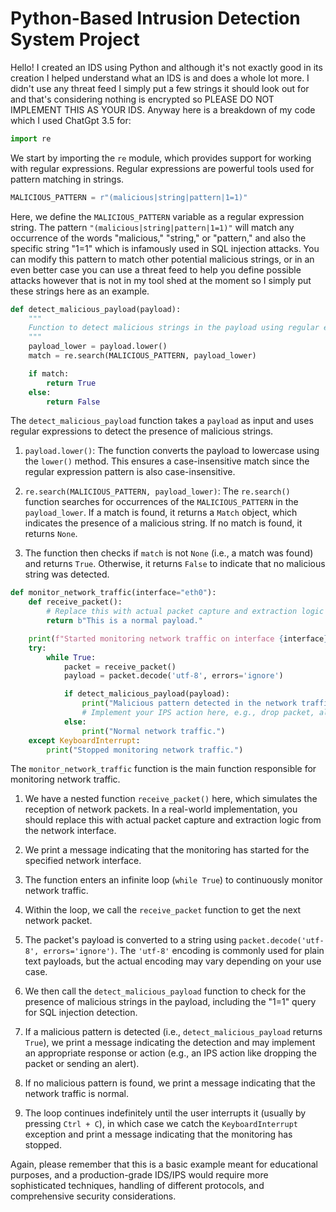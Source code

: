 # Python-Based Intrusion Detection System Project
Hello! I created an IDS using Python and although it's not exactly good in its creation I helped understand what an IDS is and does a whole lot more. I didn't use any threat feed I simply put a few strings it should look out for and that's considering nothing is encrypted so PLEASE DO NOT IMPLEMENT THIS AS YOUR IDS. Anyway here is a breakdown of my code which I used ChatGpt 3.5 for: 

```python
import re
```
We start by importing the `re` module, which provides support for working with regular expressions. Regular expressions are powerful tools used for pattern matching in strings.

```python
MALICIOUS_PATTERN = r"(malicious|string|pattern|1=1)"
```
Here, we define the `MALICIOUS_PATTERN` variable as a regular expression string. The pattern `"(malicious|string|pattern|1=1)"` will match any occurrence of the words "malicious," "string," or "pattern," and also the specific string "1=1" which is infamously used in SQL injection attacks. You can modify this pattern to match other potential malicious strings, or in an even better case you can use a threat feed to help you define possible attacks however that is not in my tool shed at the moment so I simply put these strings here as an example.

```python
def detect_malicious_payload(payload):
    """
    Function to detect malicious strings in the payload using regular expressions.
    """
    payload_lower = payload.lower()
    match = re.search(MALICIOUS_PATTERN, payload_lower)

    if match:
        return True
    else:
        return False
```
The `detect_malicious_payload` function takes a `payload` as input and uses regular expressions to detect the presence of malicious strings.

1. `payload.lower()`: The function converts the payload to lowercase using the `lower()` method. This ensures a case-insensitive match since the regular expression pattern is also case-insensitive.

2. `re.search(MALICIOUS_PATTERN, payload_lower)`: The `re.search()` function searches for occurrences of the `MALICIOUS_PATTERN` in the `payload_lower`. If a match is found, it returns a `Match` object, which indicates the presence of a malicious string. If no match is found, it returns `None`.

3. The function then checks if `match` is not `None` (i.e., a match was found) and returns `True`. Otherwise, it returns `False` to indicate that no malicious string was detected.

```python
def monitor_network_traffic(interface="eth0"):
    def receive_packet():
        # Replace this with actual packet capture and extraction logic
        return b"This is a normal payload."

    print(f"Started monitoring network traffic on interface {interface}...")
    try:
        while True:
            packet = receive_packet()
            payload = packet.decode('utf-8', errors='ignore')

            if detect_malicious_payload(payload):
                print("Malicious pattern detected in the network traffic!")
                # Implement your IPS action here, e.g., drop packet, alert, etc.
            else:
                print("Normal network traffic.")
    except KeyboardInterrupt:
        print("Stopped monitoring network traffic.")
```
The `monitor_network_traffic` function is the main function responsible for monitoring network traffic.

1. We have a nested function `receive_packet()` here, which simulates the reception of network packets. In a real-world implementation, you should replace this with actual packet capture and extraction logic from the network interface.

2. We print a message indicating that the monitoring has started for the specified network interface.

3. The function enters an infinite loop (`while True`) to continuously monitor network traffic.

4. Within the loop, we call the `receive_packet` function to get the next network packet.

5. The packet's payload is converted to a string using `packet.decode('utf-8', errors='ignore')`. The `'utf-8'` encoding is commonly used for plain text payloads, but the actual encoding may vary depending on your use case.

6. We then call the `detect_malicious_payload` function to check for the presence of malicious strings in the payload, including the "1=1" query for SQL injection detection.

7. If a malicious pattern is detected (i.e., `detect_malicious_payload` returns `True`), we print a message indicating the detection and may implement an appropriate response or action (e.g., an IPS action like dropping the packet or sending an alert).

8. If no malicious pattern is found, we print a message indicating that the network traffic is normal.

9. The loop continues indefinitely until the user interrupts it (usually by pressing `Ctrl + C`), in which case we catch the `KeyboardInterrupt` exception and print a message indicating that the monitoring has stopped.

Again, please remember that this is a basic example meant for educational purposes, and a production-grade IDS/IPS would require more sophisticated techniques, handling of different protocols, and comprehensive security considerations.
